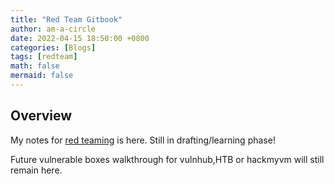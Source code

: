 ```yaml
---
title: "Red Team Gitbook"
author: am-a-circle
date: 2022-04-15 18:50:00 +0800
categories: [Blogs]
tags: [redteam]
math: false
mermaid: false
---
```


## Overview

My notes for [red teaming](https://4treetwo.gitbook.io/redteam-notes-v0.1/) is here. Still in drafting/learning phase!

Future vulnerable boxes walkthrough for vulnhub,HTB or hackmyvm will still remain here.
